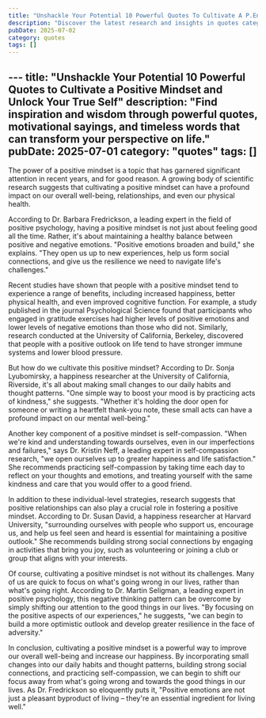 ```yaml
---
title: "Unshackle Your Potential 10 Powerful Quotes To Cultivate A P.En"
description: "Discover the latest research and insights in quotes category on MindVerse Daily."
pubDate: 2025-07-02
category: quotes
tags: []
---
```


﻿---
title: "Unshackle Your Potential 10 Powerful Quotes to Cultivate a Positive Mindset and Unlock Your True Self"
description: "Find inspiration and wisdom through powerful quotes, motivational sayings, and timeless words that can transform your perspective on life."
pubDate: 2025-07-01
category: "quotes"
tags: []
---

The power of a positive mindset is a topic that has garnered significant attention in recent years, and for good reason. A growing body of scientific research suggests that cultivating a positive mindset can have a profound impact on our overall well-being, relationships, and even our physical health.

According to Dr. Barbara Fredrickson, a leading expert in the field of positive psychology, having a positive mindset is not just about feeling good all the time. Rather, it's about maintaining a healthy balance between positive and negative emotions. "Positive emotions broaden and build," she explains. "They open us up to new experiences, help us form social connections, and give us the resilience we need to navigate life's challenges."

Recent studies have shown that people with a positive mindset tend to experience a range of benefits, including increased happiness, better physical health, and even improved cognitive function. For example, a study published in the journal Psychological Science found that participants who engaged in gratitude exercises had higher levels of positive emotions and lower levels of negative emotions than those who did not. Similarly, research conducted at the University of California, Berkeley, discovered that people with a positive outlook on life tend to have stronger immune systems and lower blood pressure.

But how do we cultivate this positive mindset? According to Dr. Sonja Lyubomirsky, a happiness researcher at the University of California, Riverside, it's all about making small changes to our daily habits and thought patterns. "One simple way to boost your mood is by practicing acts of kindness," she suggests. "Whether it's holding the door open for someone or writing a heartfelt thank-you note, these small acts can have a profound impact on our mental well-being."

Another key component of a positive mindset is self-compassion. "When we're kind and understanding towards ourselves, even in our imperfections and failures," says Dr. Kristin Neff, a leading expert in self-compassion research, "we open ourselves up to greater happiness and life satisfaction." She recommends practicing self-compassion by taking time each day to reflect on your thoughts and emotions, and treating yourself with the same kindness and care that you would offer to a good friend.

In addition to these individual-level strategies, research suggests that positive relationships can also play a crucial role in fostering a positive mindset. According to Dr. Susan David, a happiness researcher at Harvard University, "surrounding ourselves with people who support us, encourage us, and help us feel seen and heard is essential for maintaining a positive outlook." She recommends building strong social connections by engaging in activities that bring you joy, such as volunteering or joining a club or group that aligns with your interests.

Of course, cultivating a positive mindset is not without its challenges. Many of us are quick to focus on what's going wrong in our lives, rather than what's going right. According to Dr. Martin Seligman, a leading expert in positive psychology, this negative thinking pattern can be overcome by simply shifting our attention to the good things in our lives. "By focusing on the positive aspects of our experiences," he suggests, "we can begin to build a more optimistic outlook and develop greater resilience in the face of adversity."

In conclusion, cultivating a positive mindset is a powerful way to improve our overall well-being and increase our happiness. By incorporating small changes into our daily habits and thought patterns, building strong social connections, and practicing self-compassion, we can begin to shift our focus away from what's going wrong and towards the good things in our lives. As Dr. Fredrickson so eloquently puts it, "Positive emotions are not just a pleasant byproduct of living – they're an essential ingredient for living well."
